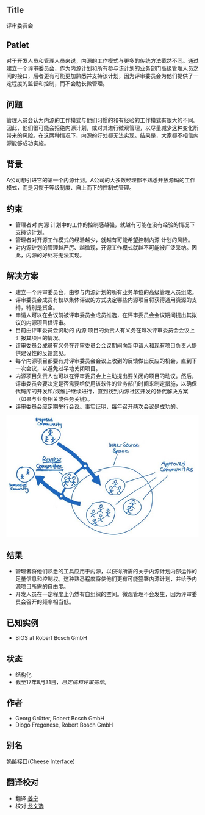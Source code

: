 ## Title

评审委员会

## Patlet

对于开发人员和管理人员来说，内源的工作模式与更多的传统方法截然不同。通过建立一个评审委员会，作为内源计划和所有参与该计划的业务部门高级管理人员之间的接口，后者更有可能更加熟悉并支持该计划，因为评审委员会为他们提供了一定程度的监督和控制，而不会助长微管理。

## 问题

管理人员会认为内源的工作模式与他们习惯的和有经验的工作模式有很大的不同。因此，他们很可能会拒绝内源计划，或对其进行微观管理，以尽量减少这种变化所带来的风险。在这两种情况下，内源的好处都无法实现。结果是，大家都不相信内源能够成功实施。

## 背景

A公司想引进它的第一个内源计划。A公司的大多数经理都不熟悉开放源码的工作模式，而是习惯于等级制度、自上而下的控制式管理。

## 约束

 - 管理者对 内源 计划中的工作的控制感越强，就越有可能在没有经验的情况下支持该计划。
 - 管理者对开源工作模式的经验越少，就越有可能希望控制内源 计划的风险。
 - 对内源计划的管理越严厉、越微观，开源工作模式就越不可能被广泛采纳。因此，内源的好处将无法实现。

## 解决方案

- 建立一个评审委员会，由参与内源计划的所有业务单位的高级管理人员组成。
- 评审委员会成员有权以集体评议的方式决定哪些内源项目将获得通用资源的支持，特别是资金。
- 申请人可以在会议前被评审委员会成员推选，在评审委员会会议期间提出其拟议的内源项目供评审。
- 目前由评审委员会资助的 内源 项目的负责人有义务在每次评审委员会会议上汇报其项目的情况。
- 评审委员会成员有义务在评审委员会会议期间向新申请人和现有项目负责人提供建设性的反馈意见。
- 每个内源项目都要有对评审委员会会议上收到的反馈做出反应的机会，直到下一次会议，以避免过早地关闭项目。
- 内源项目负责人也可以在评审委员会上主动提出要关闭的项目的动议。然后，评审委员会要决定是否需要给使用该软件的业务部门时间来制定措施，以确保代码库的开发和/或维护继续进行，直到找到内源社区开发的替代解决方案（如果与业务相关或任务关键）。
- 评审委员会应定期举行会议。事实证明，每年召开两次会议是成功的。

![评审委员会草图](../../../assets/img/review-committee-sketch.jpg)

## 结果

- 管理者将他们熟悉的工具应用于内源，以获得所需的关于内源计划内部运作的足量信息和控制权。这种熟悉程度将使他们更有可能签署内源计划，并给予内源项目所需的自由度。
- 开发人员在一定程度上仍然有自组织的空间。微观管理不会发生，因为评审委员会召开的频率相当低。

## 已知实例

* BIOS at Robert Bosch GmbH

## 状态

* 结构化
* 截至17年8月31日，_已定稿和评审完毕_。

## 作者

- Georg Grütter, Robert Bosch GmbH
- Diogo Fregonese, Robert Bosch GmbH

## 别名

奶酪接口(Cheese Interface)

## 翻译校对

- 翻译 [姜宁](https://github.com/willemjiang)
- 校对 [龙文选](https://github.com/hncslwx)
